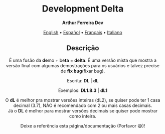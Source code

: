 <h1 align="center">Development Delta</h1>

<p align="center"><strong>Arthur Ferreira Dev</strong></p>

<div align="center">
    <a href="">English</a>
    <span>•</span>
    <a href="../es-ES/delta.md">Español</a>
    <span>•</span>
    <a href="">Français</a>
    <span>•</span>
    <a href="">Italiano</a>
</div>

<section align="center">
    <h2>Descrição</h2>
    <p>
        É uma fusão da <strong>de</strong>mo + be<strong>ta</strong> = <strong>delta</strong>. É uma versão mista que mostra a versão final com algumas demostrações para os usuários e talvez precise de <strong>fix bug</strong>(fixar bug).
    </p>
    <p>
        Escrita: <strong>DL</strong> | <strong>dL</strong>
    </p>
    <p>
        Exemplos: <strong>DL1.8.3</strong> | <strong>dL1</strong>
    </p>
    <p>
        O <strong>dL</strong> é melhor pra mostrar versões inteiras (dL2), se quiser pode ter 1 casa decimal (3.7), NÃO é recomendado com 2 ou mais casas decimais. <br>
        Já o <strong>DL</strong> é melhor para mostrar versões decimais se quiser pode mostrar como inteira.
    </p>
    <p>
        Deixe a referência esta página/documentação (Porfavor &#x1F605;)!
    </p>
</section>